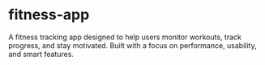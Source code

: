 # fitness-app
A fitness tracking app designed to help users monitor workouts, track progress, and stay motivated. Built with a focus on performance, usability, and smart features.
